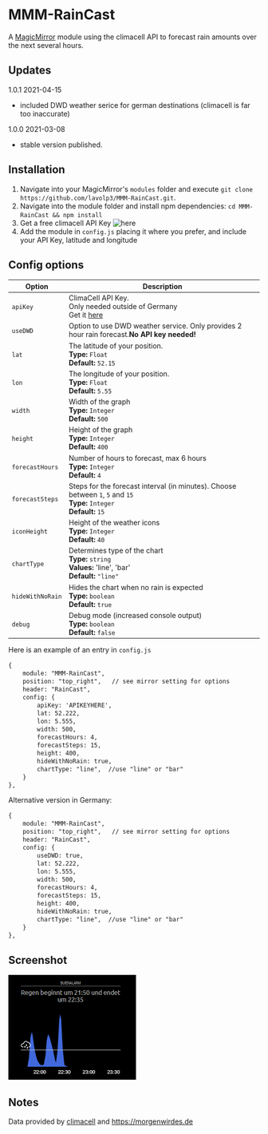 # MMM-RainCast
A <a href="https://github.com/MichMich/MagicMirror">MagicMirror</a> module using the climacell API to forecast rain amounts over the next several hours.


## Updates

1.0.1 2021-04-15
- included DWD weather serice for german destinations (climacell is far too inaccurate)

1.0.0 2021-03-08
- stable version published.

## Installation
1. Navigate into your MagicMirror's `modules` folder and execute `git clone https://github.com/lavolp3/MMM-RainCast.git`.
2. Navigate into the module folder and install npm dependencies: `cd MMM-RainCast && npm install`
3. Get a free climacell API Key ![here](https://www.climacell.co/weather-api/)
3. Add the module in `config.js` placing it where you prefer, and include your API Key, latitude and longitude


## Config options

|Option|Description|
|---|---|
|`apiKey`|ClimaCell API Key.<br>Only needed outside of Germany<br>Get it [here](https://www.climacell.co/weather-api/)|
|`useDWD`|Option to use DWD weather service. Only provides 2 hour rain forecast.<b>No API key needed!</b>|
|`lat`|The latitude of your position.<br>**Type:** `Float`<br>**Default:** `52.15`|
|`lon`|The longitude of your position.<br>**Type:** `Float`<br>**Default:** `5.55`|
|`width`|Width of the graph<br>**Type:** `Integer`<br>**Default:** `500`|
|`height`|Height of the graph<br>**Type:** `Integer`<br>**Default:** `400`|
|`forecastHours`|Number of hours to forecast, max 6 hours<br>**Type:** `Integer`<br>**Default:** `4`|
|`forecastSteps`|Steps for the forecast interval (in minutes). Choose between `1`, `5` and `15` <br>**Type:** `Integer`<br>**Default:**  `15`|
|`iconHeight`|Height of the weather icons<br>**Type:** `Integer`<br>**Default:**  `40`|
|`chartType`|Determines type of the chart<br>**Type:** `string`<br>**Values:** 'line', 'bar'<br>**Default:**  `"line"`|
|`hideWithNoRain`|Hides the chart when no rain is expected<br>**Type:** `boolean`<br>**Default:**  `true`|
|`debug`|Debug mode (increased console output)<br>**Type:** `boolean`<br>**Default:**  `false`|



Here is an example of an entry in `config.js`
```
{
    module: "MMM-RainCast",
    position: "top_right",   // see mirror setting for options
    header: "RainCast",
    config: {
        apiKey: 'APIKEYHERE',
        lat: 52.222,
        lon: 5.555,
        width: 500,
        forecastHours: 4,
        forecastSteps: 15,
        height: 400,
        hideWithNoRain: true,
        chartType: "line",  //use "line" or "bar"
    }
},
```

Alternative version in Germany:
```
{
    module: "MMM-RainCast",
    position: "top_right",   // see mirror setting for options
    header: "RainCast",
    config: {
        useDWD: true,
        lat: 52.222,
        lon: 5.555,
        width: 500,
        forecastHours: 4,
        forecastSteps: 15,
        height: 400,
        hideWithNoRain: true,
        chartType: "line",  //use "line" or "bar"
    }
},
```

## Screenshot
![Screenshot](/rainImage.PNG?raw=true "Predicted rain")


## Notes
Data provided by <a href="https://www.climacell.co/">climacell</a> and <a href="https://morgenwirdes.de/api/">https://morgenwirdes.de</a>

